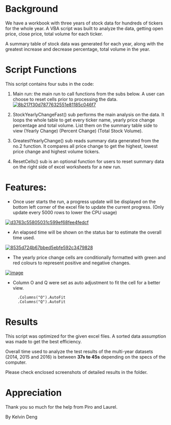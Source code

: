 # Background
We have a workbook with three years of stock data for hundreds of tickers for the whole year. A VBA script was built to analyze the data, 
getting open price, close price, total volume for each ticker.

A summary table of stock data was generated for each year, along with the greatest increase and decrease percentage, total volume in the year.

# Script Functions
This script contains four subs in the code:
1. Main run: the main run to call functions from the subs below. A user can choose to reset cells prior to processing the data.
<a href="https://imgbb.com/"><img src="https://i.ibb.co/MG3ZqJ2/8b217f30d7877632551e81185c046f7.png" alt="8b217f30d7877632551e81185c046f7" border="0"></a><br />

2. StockYearlyChangeFast() sub performs the main analysis on the data. It loops the whole table to get every ticker name, yearly price change percentage and total volume.
List them on the summary table side to view (Yearly Change)	(Percent Change) (Total Stock Volume).

3. GreatestYearlyChange() sub reads summary data generated from the no.2 function. It compares all price change to get the highest, lowest price change and highest volume tickers.

4. ResetCells() sub is an optional function for users to reset summary data on the right side of excel worksheets for a new run.

# Features:

* Once user starts the run, a progress update will be displayed on the bottom left corner of the excel file to update the current progress. 
  (Only update every 5000 rows to lower the CPU usage)

<a href="https://imgbb.com/"><img src="https://i.ibb.co/ZX2Wr62/d3763c55805031c599ef68fee4fedcf.png" alt="d3763c55805031c599ef68fee4fedcf" border="0"></a>

* An elapsed time will be shown on the status bar to estimate the overall time used.

<a href="https://imgbb.com/"><img src="https://i.ibb.co/Fmy1yJm/8535d724b67bbed5ebfe592c3479828.png" alt="8535d724b67bbed5ebfe592c3479828" border="0"></a>

* The yearly price change cells are conditionally formatted with green and red colours to represent positive and negative changes.

<a href="https://imgbb.com/"><img src="https://i.ibb.co/jDh0mQH/image.png" alt="image" border="0"></a>

* Column O and Q were set as auto adjustment to fit the cell for a better view.

        .Columns("O").AutoFit
        .Columns("Q").AutoFit

# Results

This script was optimized for the given excel files. A sorted data assumption was made to get the best efficiency. 

Overall time used to analyze the test results of the multi-year datasets (2014, 2015 and 2016) is between <b>37s to 45s</b> depending on the specs of the computer.

Please check enclosed screenshots of detailed results in the folder.

# Appreciation

Thank you so much for the help from Piro and Laurel.

By Kelvin Deng
